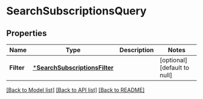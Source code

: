# SearchSubscriptionsQuery

## Properties
Name | Type | Description | Notes
------------ | ------------- | ------------- | -------------
**Filter** | [***SearchSubscriptionsFilter**](SearchSubscriptionsFilter.md) |  | [optional] [default to null]

[[Back to Model list]](../README.md#documentation-for-models) [[Back to API list]](../README.md#documentation-for-api-endpoints) [[Back to README]](../README.md)

